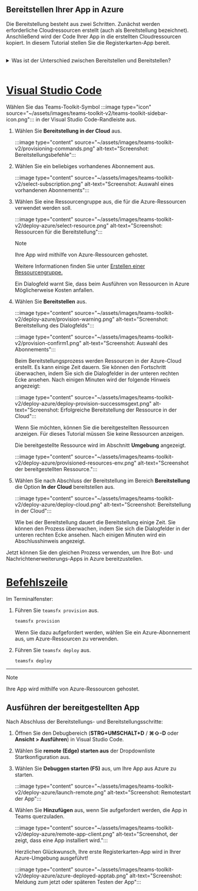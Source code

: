## <a name="deploy-your-app-to-azure"></a>Bereitstellen Ihrer App in Azure

Die Bereitstellung besteht aus zwei Schritten. Zunächst werden erforderliche Cloudressourcen erstellt (auch als Bereitstellung bezeichnet). Anschließend wird der Code Ihrer App in die erstellten Cloudressourcen kopiert. In diesem Tutorial stellen Sie die Registerkarten-App bereit.
<br>
<br>
<details>
<summary>Was ist der Unterschied zwischen Bereitstellen und Bereitstellen?</summary>
<br>
Im Schritt <b>Bereitstellen</b> werden Ressourcen in Azure und Microsoft 365 für Ihre App erstellt, aber es wird kein Code (HTML, CSS, JavaScript usw.) in die Ressourcen kopiert. Der Schritt <b>Bereitstellen</b> kopiert den Code für Ihre App in die Ressourcen, die Sie während des Bereitstellungsschritts erstellt haben. Es ist üblich, mehrmals bereitzustellen, ohne neue Ressourcen bereitzustellen. Da der Bereitstellungsschritt einige Zeit in Anspruch nehmen kann, ist er vom Bereitstellungsschritt getrennt.
</details>
<br>

# <a name="visual-studio-code"></a>[Visual Studio Code](#tab/vscode)

Wählen Sie das Teams-Toolkit-Symbol :::image type="icon" source="~/assets/images/teams-toolkit-v2/teams-toolkit-sidebar-icon.png"::: in der Visual Studio Code-Randleiste aus.

1. Wählen Sie **Bereitstellung in der Cloud** aus.

   :::image type="content" source="~/assets/images/teams-toolkit-v2/provisioning-commands.png" alt-text="Screenshot: Bereitstellungsbefehle":::

1. Wählen Sie ein beliebiges vorhandenes Abonnement aus.

   :::image type="content" source="~/assets/images/teams-toolkit-v2/select-subscription.png" alt-text="Screenshot: Auswahl eines vorhandenen Abonnements":::

1. Wählen Sie eine Ressourcengruppe aus, die für die Azure-Ressourcen verwendet werden soll.

    :::image type="content" source="~/assets/images/teams-toolkit-v2/deploy-azure/select-resource.png" alt-text="Screenshot: Ressourcen für die Bereitstellung":::

   > [!NOTE]
   > Ihre App wird mithilfe von Azure-Ressourcen gehostet.
   >
   >Weitere Informationen finden Sie unter [Erstellen einer Ressourcengruppe.](/azure/azure-resource-manager/management/manage-resource-groups-portal)

    Ein Dialogfeld warnt Sie, dass beim Ausführen von Ressourcen in Azure Möglicherweise Kosten anfallen.

1. Wählen Sie **Bereitstellen** aus.

   :::image type="content" source="~/assets/images/teams-toolkit-v2/deploy-azure/provision-warning.png" alt-text="Screenshot: Bereitstellung des Dialogfelds":::

   :::image type="content" source="~/assets/images/teams-toolkit-v2/provision-confirm1.png" alt-text="Screenshot: Auswahl des Abonnements":::

   Beim Bereitstellungsprozess werden Ressourcen in der Azure-Cloud erstellt. Es kann einige Zeit dauern. Sie können den Fortschritt überwachen, indem Sie sich die Dialogfelder in der unteren rechten Ecke ansehen. Nach einigen Minuten wird der folgende Hinweis angezeigt:

   :::image type="content" source="~/assets/images/teams-toolkit-v2/deploy-azure/deploy-provision-successmsgext.png" alt-text="Screenshot: Erfolgreiche Bereitstellung der Ressource in der Cloud":::

    Wenn Sie möchten, können Sie die bereitgestellten Ressourcen anzeigen. Für dieses Tutorial müssen Sie keine Ressourcen anzeigen.

    Die bereitgestellte Ressource wird im Abschnitt **Umgebung** angezeigt.

    :::image type="content" source="~/assets/images/teams-toolkit-v2/deploy-azure/provisioned-resources-env.png" alt-text="Screenshot der bereitgestellten Ressource.":::

1. Wählen Sie nach Abschluss der Bereitstellung im Bereich **Bereitstellung** die Option **In der Cloud** bereitstellen aus.

   :::image type="content" source="~/assets/images/teams-toolkit-v2/deploy-azure/deploy-cloud.png" alt-text="Screenshot: Bereitstellung in der Cloud":::

   Wie bei der Bereitstellung dauert die Bereitstellung einige Zeit. Sie können den Prozess überwachen, indem Sie sich die Dialogfelder in der unteren rechten Ecke ansehen. Nach einigen Minuten wird ein Abschlusshinweis angezeigt.

Jetzt können Sie den gleichen Prozess verwenden, um Ihre Bot- und Nachrichtenerweiterungs-Apps in Azure bereitzustellen.

# <a name="command-line"></a>[Befehlszeile](#tab/cli)

Im Terminalfenster:

1. Führen Sie `teamsfx provision` aus.

   ``` bash
   teamsfx provision
   ```

   Wenn Sie dazu aufgefordert werden, wählen Sie ein Azure-Abonnement aus, um Azure-Ressourcen zu verwenden.

1. Führen Sie `teamsfx deploy` aus.

   ``` bash
   teamsfx deploy
   ```

---

> [!NOTE]
> Ihre App wird mithilfe von Azure-Ressourcen gehostet.

## <a name="run-the-deployed-app"></a>Ausführen der bereitgestellten App

Nach Abschluss der Bereitstellungs- und Bereitstellungsschritte:

1. Öffnen Sie den Debugbereich (**STRG+UMSCHALT+D** / **⌘⇧-D** oder **Ansicht > Ausführen**) in Visual Studio Code.
1. Wählen Sie **remote (Edge) starten aus** der Dropdownliste Startkonfiguration aus.
1. Wählen Sie **Debuggen starten (F5)** aus, um Ihre App aus Azure zu starten.

   :::image type="content" source="~/assets/images/teams-toolkit-v2/deploy-azure/launch-remote.png" alt-text="Screenshot: Remotestart der App":::

1. Wählen Sie **Hinzufügen** aus, wenn Sie aufgefordert werden, die App in Teams querzuladen.

   :::image type="content" source="~/assets/images/teams-toolkit-v2/deploy-azure/remote-app-client.png" alt-text="Screenshot, der zeigt, dass eine App installiert wird.":::

    Herzlichen Glückwunsch, Ihre erste Registerkarten-App wird in Ihrer Azure-Umgebung ausgeführt!

   :::image type="content" source="~/assets/images/teams-toolkit-v2/deploy-azure/azure-deployed-apptab.png" alt-text="Screenshot: Meldung zum jetzt oder späteren Testen der App":::

